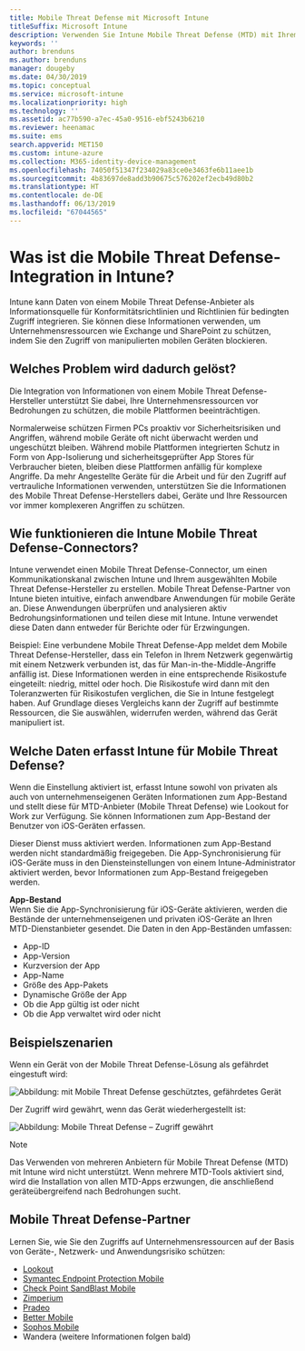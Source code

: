 ```yaml
---
title: Mobile Threat Defense mit Microsoft Intune
titleSuffix: Microsoft Intune
description: Verwenden Sie Intune Mobile Threat Defense (MTD) mit Ihrem Mobile Threat Defense-Partner, um den Zugriff auf Unternehmensressourcen basierend auf dem Geräterisiko zu schützen.
keywords: ''
author: brenduns
ms.author: brenduns
manager: dougeby
ms.date: 04/30/2019
ms.topic: conceptual
ms.service: microsoft-intune
ms.localizationpriority: high
ms.technology: ''
ms.assetid: ac77b590-a7ec-45a0-9516-ebf5243b6210
ms.reviewer: heenamac
ms.suite: ems
search.appverid: MET150
ms.custom: intune-azure
ms.collection: M365-identity-device-management
ms.openlocfilehash: 74050f51347f234029a83ce0e3463fe6b11aee1b
ms.sourcegitcommit: 4b83697de8add3b90675c576202ef2ecb49d80b2
ms.translationtype: HT
ms.contentlocale: de-DE
ms.lasthandoff: 06/13/2019
ms.locfileid: "67044565"
---
```

# <a name="what-is-mobile-threat-defense-integration-with-intune"></a>Was ist die Mobile Threat Defense-Integration in Intune?
Intune kann Daten von einem Mobile Threat Defense-Anbieter als Informationsquelle für Konformitätsrichtlinien und Richtlinien für bedingten Zugriff integrieren. Sie können diese Informationen verwenden, um Unternehmensressourcen wie Exchange und SharePoint zu schützen, indem Sie den Zugriff von manipulierten mobilen Geräten blockieren.  

## <a name="what-problem-does-this-solve"></a>Welches Problem wird dadurch gelöst?
Die Integration von Informationen von einem Mobile Threat Defense-Hersteller unterstützt Sie dabei, Ihre Unternehmensressourcen vor Bedrohungen zu schützen, die mobile Plattformen beeinträchtigen.  

Normalerweise schützen Firmen PCs proaktiv vor Sicherheitsrisiken und Angriffen, während mobile Geräte oft nicht überwacht werden und ungeschützt bleiben. Während mobile Plattformen integrierten Schutz in Form von App-Isolierung und sicherheitsgeprüfter App Stores für Verbraucher bieten, bleiben diese Plattformen anfällig für komplexe Angriffe. Da mehr Angestellte Geräte für die Arbeit und für den Zugriff auf vertrauliche Informationen verwenden, unterstützen Sie die Informationen des Mobile Threat Defense-Herstellers dabei, Geräte und Ihre Ressourcen vor immer komplexeren Angriffen zu schützen.  

## <a name="how-do-the-intune-mobile-threat-defense-connectors-work"></a>Wie funktionieren die Intune Mobile Threat Defense-Connectors?

Intune verwendet einen Mobile Threat Defense-Connector, um einen Kommunikationskanal zwischen Intune und Ihrem ausgewählten Mobile Threat Defense-Hersteller zu erstellen. Mobile Threat Defense-Partner von Intune bieten intuitive, einfach anwendbare Anwendungen für mobile Geräte an. Diese Anwendungen überprüfen und analysieren aktiv Bedrohungsinformationen und teilen diese mit Intune. Intune verwendet diese Daten dann entweder für Berichte oder für Erzwingungen.  

Beispiel: Eine verbundene Mobile Threat Defense-App meldet dem Mobile Threat Defense-Hersteller, dass ein Telefon in Ihrem Netzwerk gegenwärtig mit einem Netzwerk verbunden ist, das für Man-in-the-Middle-Angriffe anfällig ist. Diese Informationen werden in eine entsprechende Risikostufe eingeteilt: niedrig, mittel oder hoch. Die Risikostufe wird dann mit den Toleranzwerten für Risikostufen verglichen, die Sie in Intune festgelegt haben. Auf Grundlage dieses Vergleichs kann der Zugriff auf bestimmte Ressourcen, die Sie auswählen, widerrufen werden, während das Gerät manipuliert ist.

## <a name="what-data-does-intune-collect-for-mobile-threat-defense"></a>Welche Daten erfasst Intune für Mobile Threat Defense?

Wenn die Einstellung aktiviert ist, erfasst Intune sowohl von privaten als auch von unternehmenseigenen Geräten Informationen zum App-Bestand und stellt diese für MTD-Anbieter (Mobile Threat Defense) wie Lookout for Work zur Verfügung. Sie können Informationen zum App-Bestand der Benutzer von iOS-Geräten erfassen.

Dieser Dienst muss aktiviert werden. Informationen zum App-Bestand werden nicht standardmäßig freigegeben. Die App-Synchronisierung für iOS-Geräte muss in den Diensteinstellungen von einem Intune-Administrator aktiviert werden, bevor Informationen zum App-Bestand freigegeben werden.

**App-Bestand**  
Wenn Sie die App-Synchronisierung für iOS-Geräte aktivieren, werden die Bestände der unternehmenseigenen und privaten iOS-Geräte an Ihren MTD-Dienstanbieter gesendet. Die Daten in den App-Beständen umfassen:

 - App-ID
 - App-Version
 - Kurzversion der App
 - App-Name
 - Größe des App-Pakets
 - Dynamische Größe der App
 - Ob die App gültig ist oder nicht
 - Ob die App verwaltet wird oder nicht

## <a name="sample-scenarios"></a>Beispielszenarien

Wenn ein Gerät von der Mobile Threat Defense-Lösung als gefährdet eingestuft wird:

![Abbildung: mit Mobile Threat Defense geschütztes, gefährdetes Gerät](./media/MTD-image-1.png)

Der Zugriff wird gewährt, wenn das Gerät wiederhergestellt ist:

![Abbildung: Mobile Threat Defense – Zugriff gewährt](./media/MTD-image-2.png)

> [!NOTE] 
> Das Verwenden von mehreren Anbietern für Mobile Threat Defense (MTD) mit Intune wird nicht unterstützt. Wenn mehrere MTD-Tools aktiviert sind, wird die Installation von allen MTD-Apps erzwungen, die anschließend geräteübergreifend nach Bedrohungen sucht.

## <a name="mobile-threat-defense-partners"></a>Mobile Threat Defense-Partner

Lernen Sie, wie Sie den Zugriffs auf Unternehmensressourcen auf der Basis von Geräte-, Netzwerk- und Anwendungsrisiko schützen:

- [Lookout](lookout-mobile-threat-defense-connector.md)
- [Symantec Endpoint Protection Mobile](skycure-mobile-threat-defense-connector.md)
- [Check Point SandBlast Mobile](checkpoint-sandblast-mobile-mobile-threat-defense-connector.md)
- [Zimperium](zimperium-mobile-threat-defense-connector.md)
- [Pradeo](pradeo-mobile-threat-defense-connector.md)
- [Better Mobile](better-mobile-threat-defense-connector.md)
- [Sophos Mobile](sophos-mtd-connector.md)
- Wandera (weitere Informationen folgen bald)

